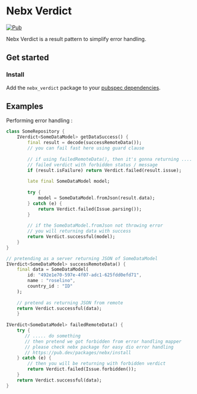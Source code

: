# Nebx Verdict

[![Pub](https://img.shields.io/pub/v/nebx.svg)](https://pub.dev/packages/nebx)

Nebx Verdict is a result pattern to simplify error handling.

## Get started

### Install
Add the `nebx_verdict` package to your [pubspec dependencies](https://pub.dev/packages/nebx_verdict/install).

## Examples

Performing error handling :

```dart
class SomeRepository {
    IVerdict<SomeDataModel> getDataSuccess() {
        final result = decode(successRemoteData());
        // you can fail fast here using guard clause
        
        // if using failedRemoteData(), then it's gonna returning ....
        // failed verdict with forbidden status / message
        if (result.isFailure) return Verdict.failed(result.issue);
        
        late final SomeDataModel model;
        
        try {
            model = SomeDataModel.fromJson(result.data);
        } catch (e) {
            return Verdict.failed(Issue.parsing());
        }
        
        // if the SomeDataModel.fromJson not throwing error
        // you will returning data with success
        return Verdict.successful(model);
    }
}

// pretending as a server returning JSON of SomeDataModel
IVerdict<SomeDataModel> successRemoteData() {
    final data = SomeDataModel(
        id: "492e1e70-597e-4f07-adc1-625fdd0efd71",
        name : "roselino",
        country_id : "ID"
    );
    
    // pretend as returning JSON from remote
    return Verdict.successful(data);
    }
    
IVerdict<SomeDataModel> failedRemoteData() {
    try {
       // ..... do something 
       // then pretend we got forbidden from error handling mapper
       // please check nebx package for easy dio error handling
       // https://pub.dev/packages/nebx/install
    } catch (e) {
        // then you will be returning with forbidden verdict
        return Verdict.failed(Issue.forbidden());
    }
    return Verdict.successful(data);
}
```

